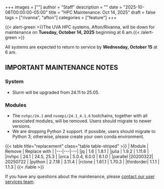 +++
images = [""]
author = "Staff"
description = ""
date = "2025-10-08T00:00:00-05:00"
title = "HPC Maintenance: Oct 14, 2025"
draft = false
tags = ["rivanna", "afton"]
categories = ["feature"]
+++

{{< alert-green >}}The UVA HPC systems, Afton/Rivanna, will be down for maintenance on <strong>Tuesday, October 14, 2025</strong> beginning at 6 am.{{< /alert-green >}}

All systems are expected to return to service by **Wednesday, October 15** at 6 am.

## IMPORTANT MAINTENANCE NOTES

### System

- Slurm will be upgraded from 24.11 to 25.05.

### Modules

- The `nvhpc/24.1` and `nvompi/24.1_4.1.6` toolchains, together with all associated modules, will be removed. Users should migrate to newer versions.
- We are dropping Python 2 support. If possible, users should migrate to Python 3; otherwise, please create your own conda environment.

{{< table title="replacement" class="table table-striped" >}}
| Module | Remove | Replace with |
|---|---|---|
|jq        | 1.6    | 1.8.1 |
|julia     | 1.9.2  | 1.11.6 |
|nvhpc     | 24.1   | 24.5, 25.3 |
|orca      | 5.0.4, 6.0.0 | 6.1.0 |
|parallel  |20200322| 20250722 |
|python    | 2.7.18 | 3.11.4 |
|rclone    | 1.61.1 | 1.70.3 |
|thirdorder| 1.1.1 | 1.1.3 |
{{< /table >}}

If you have any questions about the maintenance, please [contact our user services team](https://www.rc.virginia.edu/support/). 
